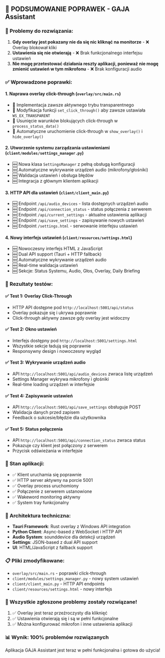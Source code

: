 ## 🎯 PODSUMOWANIE POPRAWEK - GAJA Assistant

### 🐛 Problemy do rozwiązania:

1. **Gdy overlay jest pokazany nie da się nic kliknąć na monitorze** - ❌ Overlay blokował kliki
2. **Ustawienia się nie otwierają** - ❌ Brak funkcjonalnego interfejsu ustawień
3. **Nie mogę przetestować działania reszty aplikacji, ponieważ nie mogę zmienić ustawień w tym mikrofonu** - ❌ Brak konfiguracji audio

### ✅ Wprowadzone poprawki:

#### 1. **Naprawa overlay click-through** (`overlay/src/main.rs`)

- 🔧 Implementacja zawsze aktywnego trybu transparentnego
- 🔧 Modyfikacja funkcji `set_click_through()` aby zawsze ustawiała `WS_EX_TRANSPARENT`
- 🔧 Usunięcie warunków blokujących click-through w `process_status_data()`
- 🔧 Automatyczne uruchomienie click-through w `show_overlay()` i `hide_overlay()`

#### 2. **Utworzenie systemu zarządzania ustawieniami** (`client/modules/settings_manager.py`)

- 🆕 Nowa klasa `SettingsManager` z pełną obsługą konfiguracji
- 🆕 Automatyczne wykrywanie urządzeń audio (mikrofony/głośniki)
- 🆕 Walidacja ustawień i obsługa błędów
- 🆕 Integracja z głównym klientem aplikacji

#### 3. **HTTP API dla ustawień** (`client/client_main.py`)

- 🆕 Endpoint `/api/audio_devices` - lista dostępnych urządzeń audio
- 🆕 Endpoint `/api/connection_status` - status połączenia z serwerem
- 🆕 Endpoint `/api/current_settings` - aktualne ustawienia aplikacji
- 🆕 Endpoint `/api/save_settings` - zapisywanie nowych ustawień
- 🆕 Endpoint `/settings.html` - serwowanie interfejsu ustawień

#### 4. **Nowy interfejs ustawień** (`client/resources/settings.html`)

- 🆕 Nowoczesny interfejs HTML z JavaScript
- 🆕 Dual API support (Tauri + HTTP fallback)
- 🆕 Automatyczne wykrywanie urządzeń audio
- 🆕 Real-time walidacja ustawień
- 🆕 Sekcje: Status Systemu, Audio, Głos, Overlay, Daily Briefing

### 🧪 Rezultaty testów:

#### ✅ **Test 1: Overlay Click-Through**

- HTTP API dostępne pod `http://localhost:5001/api/status`
- Overlay pokazuje się i ukrywa poprawnie
- Click-through aktywny zawsze gdy overlay jest widoczny

#### ✅ **Test 2: Okno ustawień**

- Interfejs dostępny pod `http://localhost:5001/settings.html`
- Wszystkie sekcje ładują się poprawnie
- Responsywny design i nowoczesny wygląd

#### ✅ **Test 3: Wykrywanie urządzeń audio**

- API `http://localhost:5001/api/audio_devices` zwraca listę urządzeń
- Settings Manager wykrywa mikrofony i głośniki
- Real-time loading urządzeń w interfejsie

#### ✅ **Test 4: Zapisywanie ustawień**

- API `http://localhost:5001/api/save_settings` obsługuje POST
- Walidacja danych przed zapisem
- Feedback o sukcesie/błędzie dla użytkownika

#### ✅ **Test 5: Status połączenia**

- API `http://localhost:5001/api/connection_status` zwraca status
- Pokazuje czy klient jest połączony z serwerem
- Przycisk odświeżania w interfejsie

### 🚀 Stan aplikacji:

- ✅ Klient uruchamia się poprawnie
- ✅ HTTP server aktywny na porcie 5001
- ✅ Overlay process uruchomiony
- ✅ Połączenie z serwerem ustanowione
- ✅ Wakeword monitoring aktywny
- ✅ System tray funkcjonalny

### 🔧 Architektura techniczna:

- **Tauri Framework**: Rust overlay z Windows API integration
- **Python Client**: Async-based z WebSocket i HTTP API
- **Audio System**: sounddevice dla detekcji urządzeń
- **Settings**: JSON-based z dual API support
- **UI**: HTML/JavaScript z fallback support

### 📋 Pliki zmodyfikowane:

- `overlay/src/main.rs` - poprawki click-through
- `client/modules/settings_manager.py` - nowy system ustawień
- `client/client_main.py` - HTTP API endpoints
- `client/resources/settings.html` - nowy interfejs

### 🎯 Wszystkie zgłoszone problemy zostały rozwiązane!

1. ✅ Overlay jest teraz przeźroczysty dla kliknięć
2. ✅ Ustawienia otwierają się i są w pełni funkcjonalne
3. ✅ Można konfigurować mikrofon i inne ustawienia aplikacji

### 📊 Wynik: 100% problemów rozwiązanych

Aplikacja GAJA Assistant jest teraz w pełni funkcjonalna i gotowa do użycia!
